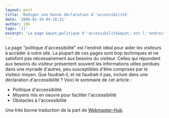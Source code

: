 ```yaml
---
layout: post
title: 'Rédiger une bonne déclaration d''accessibilité'
date: '2006-01-19 04:18:21'
author: j0k
tags: '[]'
excerpt: 'La page &quot;politique d''accessibilité&quot; est l''endroit idéal pour aider les visiteurs à accéder à votre site. La plupart de ces pages sont trop techniques et ne satisfont pas nécessairement aux besoins du visiteur. Celles qui répondent aux besoins du visiteur présentent souvent les informations utiles perdues dans une myriade d''autres, peu susceptibles d''être comprises      ...'
---
```


La page &quot;politique d'accessibilité&quot; est l'endroit idéal pour aider les visiteurs à accéder à votre site. La plupart de ces pages sont trop techniques et ne satisfont pas nécessairement aux besoins du visiteur. Celles qui répondent aux besoins du visiteur présentent souvent les informations utiles perdues dans une myriade d'autres, peu susceptibles d'être comprises par le visiteur moyen. Que faudrait-il, et ne faudrait-il pas, inclure dans une déclaration d'accessibilité ?
Voici le sommaire de cet article :
*  Politique d'accessibilité
*  Moyens mis en oeuvre pour faciliter l'accessibilité
*  Obstacles à l'accessibilité

Une très bonne traduction de la part de [Webmaster-Hub](http://www.webmaster-hub.com/publication/article155.html).
